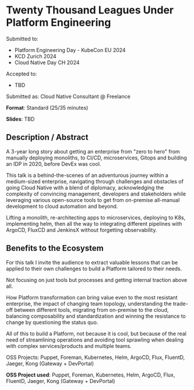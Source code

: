 # Twenty Thousand Leagues Under Platform Engineering

Submitted to:
- Platform Engineering Day - KubeCon EU 2024 
- KCD Zurich 2024
- Cloud Native Day CH 2024

Accepted to: 
- TBD

Submitted as: Cloud Native Consultant @ Freelance

**Format**: Standard (25/35 minutes)

**Slides**: TBD

## Description / Abstract

A 3-year long story about getting an enterprise from "zero to hero" from manually deploying monoliths, to CI/CD, microservices, Gitops and building an IDP in 2020, before DevEx was cool.

This talk is a behind-the-scenes of an adventurous journey within a medium-sized enterprise, navigating through challenges and obstacles of going Cloud Native with a blend of diplomacy, acknowledging the complexity of convincing management, developers and stakeholders while leveraging various open-source tools to get from on-premise all-manual development to cloud automation and beyond.

Lifting a monolith, re-architecting apps to microservices, deploying to K8s, implementing helm, then all the way to integrating different pipelines with ArgoCD, FluxCD and JenkinsX without forgetting observability.

## Benefits to the Ecosystem

For this talk I invite the audience to extract valuable lessons that can be applied to their own challenges to build a Platform tailored to their needs.

Not focusing on just tools but processes and getting internal traction above all.

How Platform transformation can bring value even to the most resistant enterprise, the impact of changing team topology, understanding the trade-off between different tools, migrating from on-premise to the cloud, balancing composability and standardization and winning the resistance to change by questioning the status quo.

All of this to build a Platform, not because it is cool, but because of the real need of streamlining operations and avoiding tool sprawling when dealing with complex services/products and multiple teams.

OSS Projects: Puppet, Foreman, Kubernetes, Helm, ArgoCD, Flux, FluentD, Jaeger, Kong (Gateway + DevPortal)

**OSS Project used**: Puppet, Foreman, Kubernetes, Helm, ArgoCD, Flux, FluentD, Jaeger, Kong (Gateway + DevPortal)
